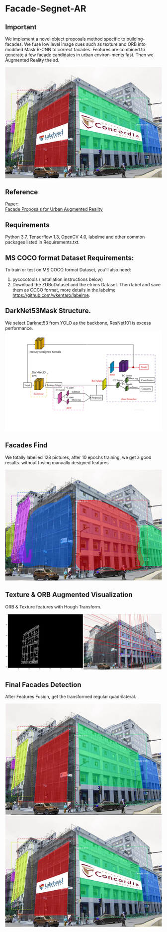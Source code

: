 # Facade-Segnet-AR
## Important

We implement a novel object proposals method specific to building-facades. We fuse low level image cues such as texture and ORB into modified Mask R-CNN to correct facades.  Features are combined to generate a few facade candidates in urban environ-ments fast.  Then we Augmented Reality the ad.

![avatar](./Pictures/AR.jpeg)

## Reference

Paper:  
[Facade Proposals for Urban Augmented Reality](https://hal.inria.fr/hal-01562392/document)

## Requirements

Python 3.7, Tensorflow 1.3, OpenCV 4.0, labelme and other common packages listed in Requirements.txt.

## MS COCO format Dataset Requirements:
To train or test on MS COCO format Dataset, you'll also need:

1. pycocotools (installation instructions below)
2. Download the ZUBuDataset and the etrims Dataset. Then label and save them as COCO format, more details in the labelme https://github.com/wkentaro/labelme.


## DarkNet53Mask Structure.
We select Darknet53 from YOLO as the backbone, ResNet101 is excess performance.
![avatar](./Pictures/Facade.jpeg)

## Facades Find

We totally labelled 128 pictures, after 10 epochs training, we get a good results. without fusing manually designed features

![avatar](./Pictures/WithoutORB.jpeg)

## Texture & ORB Augmented Visualization

ORB & Texture features with Hough Transform.

![avatar](./Pictures/orb&huf.jpeg)

## Final Facades Detection

After Features Fusion, get the transformed regular quadrilateral.

![avatar](./Pictures/facades.jpeg)
![avatar](./Pictures/AR.jpeg)
